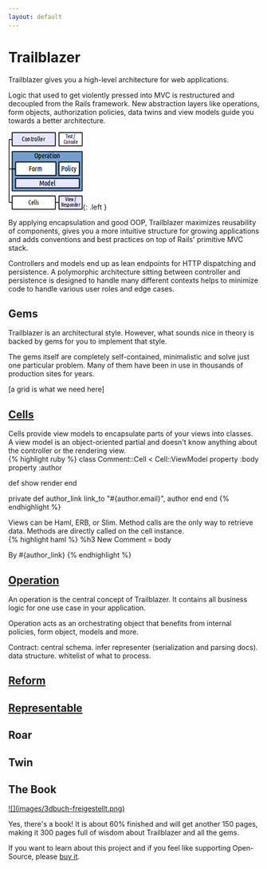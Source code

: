 ```yaml
---
layout: default
---
```


# Trailblazer

Trailblazer gives you a high-level architecture for web applications.

Logic that used to get violently pressed into MVC is restructured and decoupled from the Rails framework. New abstraction layers like operations, form objects, authorization policies, data twins and view models guide you towards a better architecture.

![](images/Trb-Stack.png){: .left }

By applying encapsulation and good OOP, Trailblazer maximizes reusability of components, gives you a more intuitive structure for growing applications and adds conventions and best practices on top of Rails' primitive MVC stack.


Controllers and models end up as lean endpoints for HTTP dispatching and persistence. A polymorphic architecture sitting between controller and persistence is designed to handle many different contexts helps to minimize code to handle various user roles and edge cases.

## Gems

Trailblazer is an architectural style. However, what sounds nice in theory is backed by gems for you to implement that style.

The gems itself are completely self-contained, minimalistic and solve just one particular problem. Many of them have been in use in thousands of production sites for years.

[a grid is what we need here]

## [Cells](/gems/cells)

<div class="box">
  <div class="description">
    Cells provide view models to encapsulate parts of your views into classes. A view model is an object-oriented partial and doesn't know anything about the controller or the rendering view.
  </div>

  <div class="example">
    {% highlight ruby %}
class Comment::Cell < Cell::ViewModel
  property :body
  property :author

  def show
    render
  end

private
  def author_link
    link_to "#{author.email}", author
  end
end
    {% endhighlight %}
  </div>
</div>

<div class="box">
  <div class="description">
    Views can be Haml, ERB, or Slim. Method calls are the only way to retrieve data. Methods are directly called on the cell instance.
  </div>

  <div class="example">
    {% highlight haml %}
%h3 New Comment
  = body

By #{author_link}
    {% endhighlight %}
  </div>
</div>


## [Operation](gems/operation)

An operation is the central concept of Trailblazer. It contains all business logic for one use case in your application.

Operation acts as an orchestrating object that benefits from internal policies, form object, models and more.

Contract: central schema. infer representer (serialization and parsing docs). data structure. whitelist of what to process.

## [Reform](gems/reform)

## [Representable](gems/representable)

## Roar

## Twin

## The Book

<a href="https://leanpub.com/trailblazer">
![](images/3dbuch-freigestellt.png)
</a>

Yes, there's a book! It is about 60% finished and will get another 150 pages, making it 300 pages full of wisdom about Trailblazer and all the gems.

If you want to learn about this project and if you feel like supporting Open-Source, please [buy it](https://leanpub.com/trailblazer).

